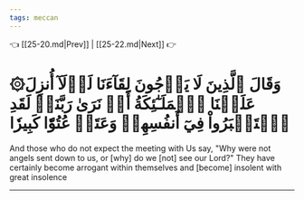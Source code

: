```yaml
---
tags: meccan
---
```


👈 [[25-20.md|Prev]] | [[25-22.md|Next]] 👉

# ۞وَقَالَ ٱلَّذِينَ لَا يَرۡجُونَ لِقَآءَنَا لَوۡلَآ أُنزِلَ عَلَيۡنَا ٱلۡمَلَـٰٓئِكَةُ أَوۡ نَرَىٰ رَبَّنَاۗ لَقَدِ ٱسۡتَكۡبَرُواْ فِيٓ أَنفُسِهِمۡ وَعَتَوۡ عُتُوّٗا كَبِيرٗا

And those who do not expect the meeting with Us say, "Why were not angels sent down to us, or [why] do we [not] see our Lord?" They have certainly become arrogant within themselves and [become] insolent with great insolence

---

